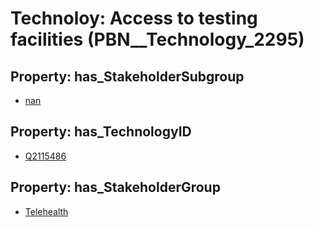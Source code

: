 # Technoloy: __Access to testing facilities__ (PBN__Technology_2295)

## Property: has_StakeholderSubgroup

* [nan](PBN__TechSubgroup_7)

## Property: has_TechnologyID

* [Q2115486](Q2115486)

## Property: has_StakeholderGroup

* [Telehealth](PBN__TechGroup_3)

